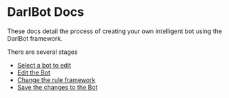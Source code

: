 DarlBot Docs
=============

These docs detail the process of creating your own intelligent bot using the DarlBot framework.

There are several stages

+  [Select a bot to edit](SelectBot)
+  [Edit the Bot](EditTree)
+  [Change the rule framework](RuleFrameWork)
+  [Save the changes to the Bot](SaveBot)
